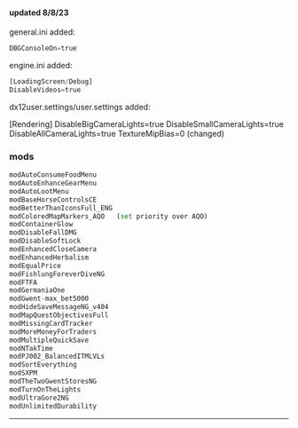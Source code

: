 #### updated 8/8/23


general.ini added:
```python
DBGConsoleOn=true
```

engine.ini added:
```python
[LoadingScreen/Debug]
DisableVideos=true
```

dx12user.settings/user.settings added:

[Rendering]
DisableBigCameraLights=true
DisableSmallCameraLights=true
DisableAllCameraLights=true
TextureMipBias=0    (changed)


### mods

```python
modAutoConsumeFoodMenu
modAutoEnhanceGearMenu
modAutoLootMenu
modBaseHorseControlsCE
modBetterThanIconsFull_ENG
modColoredMapMarkers_AQO   (set priority over AQO)
modContainerGlow
modDisableFallDMG
modDisableSoftLock
modEnhancedCloseCamera
modEnhancedHerbalism
modEqualPrice
modFishlungForeverDiveNG
modFTFA
modGermaniaOne
modGwent-max_bet5000
modHideSaveMessageNG_v404
modMapQuestObjectivesFull
modMissingCardTracker
modMoreMoneyForTraders
modMultipleQuickSave
modNTakTime
modPJ002_BalancedITMLVLs
modSortEverything
modSXPM
modTheTwoGwentStoresNG
modTurnOnTheLights
modUltraGore2NG
modUnlimitedDurability
```

---

